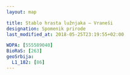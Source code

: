 ```yaml
---
layout: map

title: Stablo hrasta lužnjaka – Vraneši
designation: Spomenik prirode
last_modified_at: 2018-05-25T23:19:55+02:00

WDPA: [555589040]
BioRaS: [263]
geoSrbija:
  L1_182: [86]
---
```

